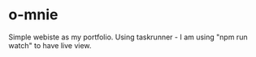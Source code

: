 # o-mnie

Simple webiste as my portfolio. Using taskrunner - I am using "npm run watch" to have live view. 
